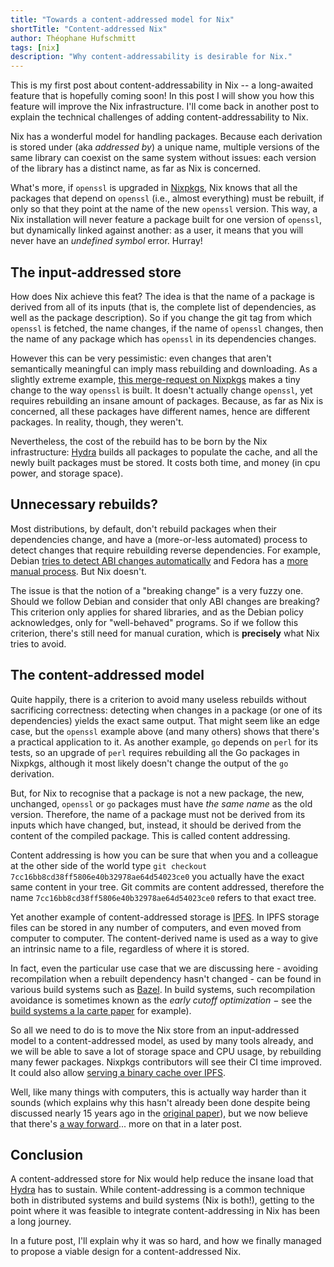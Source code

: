 ```yaml
---
title: "Towards a content-addressed model for Nix"
shortTitle: "Content-addressed Nix"
author: Théophane Hufschmitt
tags: [nix]
description: "Why content-addressability is desirable for Nix."
---
```


This is my first post about content-addressability in Nix -- a long-awaited feature that is hopefully coming soon!
In this post I will show you how this feature will improve the Nix
infrastructure. I'll come back in another post to explain the technical challenges of
adding content-addressability to Nix.

Nix has a wonderful model for handling packages.
Because each derivation is stored under (aka _addressed by_) a unique
name, multiple versions of the same library can coexist on the same
system without issues: each version of the library has a distinct
name, as far as Nix is concerned.

What's more, if `openssl` is upgraded in [Nixpkgs](https://github.com/NixOS/nixpkgs/), Nix knows that all the
packages that depend on `openssl` (i.e., almost everything) must be
rebuilt, if only so that they point at the name of the new `openssl`
version. This way, a Nix installation will never feature a package
built for one version of `openssl`, but dynamically linked against
another: as a user, it means that you will never have an _undefined
symbol_ error. Hurray!

## The input-addressed store

How does Nix achieve this feat? The idea is that the name of a package
is derived from all of its inputs (that is, the complete list of
dependencies, as well as the package description). So if you change
the git tag from which `openssl` is fetched, the name changes, if the
name of `openssl` changes, then the name of any package which has `openssl` in
its dependencies changes.

However this can be very pessimistic: even changes that aren't
semantically meaningful can imply mass rebuilding and downloading. As
a slightly extreme example, [this merge-request on
Nixpkgs](https://github.com/NixOS/nixpkgs/pull/83446) makes a tiny change to the way `openssl` is built. It doesn't actually
change `openssl`, yet requires rebuilding an insane amount of
packages. Because, as far as Nix is concerned, all these packages have
different names, hence are different packages. In reality, though,
they weren't.

Nevertheless, the cost of the rebuild has to be born by the Nix
infrastructure: [Hydra][hydra] builds all packages to populate the cache,
and all the newly built packages must be stored. It costs both time,
and money (in cpu power, and storage space).

## Unnecessary rebuilds?

Most distributions, by default, don't rebuild packages when their dependencies change, and have a (more-or-less automated) process to detect changes that require rebuilding reverse dependencies.
For example, Debian [tries to detect ABI changes automatically](https://www.debian.org/doc/debian-policy/policy.pdf#81) and Fedora has a [more manual process](https://docs.fedoraproject.org/en-US/fesco/Updates_Policy/).
But Nix doesn't.

The issue is that the notion of a "breaking change" is a very fuzzy one.
Should we follow Debian and consider that only ABI changes are breaking?
This criterion only applies for shared libraries, and as the Debian policy acknowledges, only for "well-behaved" programs.
So if we follow this criterion, there's still need for manual curation, which is **precisely** what Nix tries to avoid.

## The content-addressed model

Quite happily, there is a criterion to avoid many useless rebuilds without sacrificing correctness: detecting when changes in a package (or one of its dependencies) yields the exact same output.
That might seem like an edge case, but the `openssl` example above (and many others) shows that there's a practical application to it.
As another example, `go` depends on `perl` for its tests, so an upgrade of `perl` requires rebuilding all the Go packages in Nixpkgs, although it most likely doesn't change the output of the `go` derivation.

But, for Nix to recognise that a package is not a new package, the
new, unchanged, `openssl` or `go` packages must have _the same name_
as the old version. Therefore, the name of a package must not be
derived from its inputs which have changed, but, instead, it should be
derived from the content of the compiled package. This is called
content addressing.

Content addressing is how you can be sure that when you and a
colleague at the other side of the world type `git checkout 7cc16bb8cd38ff5806e40b32978ae64d54023ce0` you actually have the exact
same content in your tree. Git commits are content addressed, therefore the name
`7cc16bb8cd38ff5806e40b32978ae64d54023ce0` refers to that exact
tree.

Yet another example of content-addressed storage is [IPFS][ipfs]. In IPFS storage
files can be stored in any number of computers, and even moved from
computer to computer. The content-derived name is used as a way to give
an intrinsic name to a file, regardless of where it is stored.

[ipfs]: https://ipfs.io/

In fact, even the particular use case that we are discussing here -
avoiding recompilation when a rebuilt dependency hasn't changed -
can be found in various build systems such as
[Bazel](https://bazel.build/). In build systems, such recompilation
avoidance is sometimes known as the _early cutoff optimization_ −
see the [build systems a la carte paper][build-systems-a-la-carte]
for example).

So all we need to do is to move the Nix store from an input-addressed
model to a content-addressed model, as used by many tools
already, and we will be able to save a lot of storage space and CPU
usage, by rebuilding many fewer packages. Nixpkgs contributors will
see their CI time improved. It could also allow [serving a binary cache
over IPFS](https://github.com/NixOS/nix/issues/859).

Well, like many things with computers,
this is actually way harder than it sounds (which explains why this
hasn't already been done despite being discussed nearly 15 years ago in the
[original paper][eelco-phd]), but we now believe that there's [a way forward][rfc-62]... more on that in a later post.

[build-systems-a-la-carte]: https://www.microsoft.com/en-us/research/uploads/prod/2018/03/build-systems.pdf
[eelco-phd]: https://github.com/edolstra/edolstra.github.io/raw/49a78323f6b319da6e078b4f5f6b3112a30e8db9/pubs/phd-thesis.pdf
[rfc-62]: https://github.com/NixOS/rfcs/pull/62

## Conclusion

A content-addressed store for Nix would help reduce the insane load
that [Hydra][hydra] has to sustain. While content-addressing is a common technique both in distributed systems
and build systems (Nix is both!), getting to the point where it was
feasible to integrate content-addressing in Nix has been a long journey.

In a future post, I'll explain why it was so hard, and how we finally
managed to propose a viable design for a content-addressed Nix.

[hydra]: https://hydra.nixos.org
